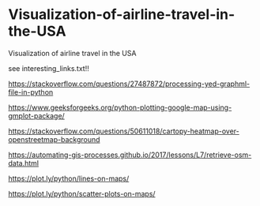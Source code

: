 # Visualization-of-airline-travel-in-the-USA
Visualization of airline travel in the USA

see interesting_links.txt!!

https://stackoverflow.com/questions/27487872/processing-yed-graphml-file-in-python

https://www.geeksforgeeks.org/python-plotting-google-map-using-gmplot-package/

https://stackoverflow.com/questions/50611018/cartopy-heatmap-over-openstreetmap-background

https://automating-gis-processes.github.io/2017/lessons/L7/retrieve-osm-data.html

https://plot.ly/python/lines-on-maps/

https://plot.ly/python/scatter-plots-on-maps/
